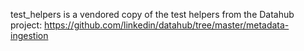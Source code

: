test_helpers is a vendored copy of the test helpers from the Datahub project: https://github.com/linkedin/datahub/tree/master/metadata-ingestion
